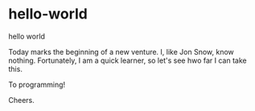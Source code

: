 # hello-world
hello world

Today marks the beginning of a new venture.  I, like Jon Snow, know nothing. Fortunately, I am a quick learner, so let's see hwo far I can take this.

To programming!

Cheers.
